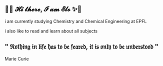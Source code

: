 ## 💐✨ 𝓗𝓲 𝓽𝓱𝓮𝓻𝓮, 𝓘 𝓪𝓶 𝓔𝓵𝓸 ✨💐
i am currently studying Chemistry and Chemical Engineering at EPFL

i also like to read and learn about all subjects

## " 𝔑𝔬𝔱𝔥𝔦𝔫𝔤 𝔦𝔫 𝔩𝔦𝔣𝔢 𝔥𝔞𝔰 𝔱𝔬 𝔟𝔢 𝔣𝔢𝔞𝔯𝔢𝔡, 𝔦𝔱 𝔦𝔰 𝔬𝔫𝔩𝔶 𝔱𝔬 𝔟𝔢 𝔲𝔫𝔡𝔢𝔯𝔰𝔱𝔬𝔬𝔡 "

Marie Curie


<!--
**Elo1402/Elo1402** is a ✨ _special_ ✨ repository because its `README.md` (this file) appears on your GitHub profile.

Here are some ideas to get you started:

- 🔭 I’m currently working on ...
- 🌱 I’m currently learning ...
- 👯 I’m looking to collaborate on ...
- 🤔 I’m looking for help with ...
- 💬 Ask me about ...
- 📫 How to reach me: ...
- 😄 Pronouns: ...
- ⚡ Fun fact: ...
-->
